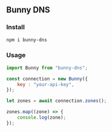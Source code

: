 ## Bunny DNS

### Install

```sh
npm i bunny-dns
```

### Usage

```js
import Bunny from "bunny-dns";

const connection = new Bunny({
	key : "your-api-key",
});

let zones = await connection.zones();

zones.map((zone) => {
	console.log(zone);
});
```
